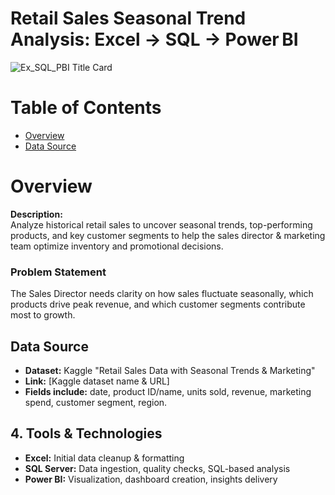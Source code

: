 # Retail Sales Seasonal Trend Analysis: Excel → SQL → Power BI
<img alt="Ex_SQL_PBI Title Card" src="https://github.com/user-attachments/assets/56d5d43c-b40d-45f7-acf9-a69726241460" />

# Table of Contents
- [Overview](#overview)
- [Data Source](#data-source)


# Overview
**Description:**  
Analyze historical retail sales to uncover seasonal trends, top-performing products, and key customer segments to help the sales director & marketing team optimize inventory and promotional decisions.

### Problem Statement
The Sales Director needs clarity on how sales fluctuate seasonally, which products drive peak revenue, and which customer segments contribute most to growth.

## Data Source
- **Dataset:** Kaggle "Retail Sales Data with Seasonal Trends & Marketing"  
- **Link:** [Kaggle dataset name & URL]  
- **Fields include:** date, product ID/name, units sold, revenue, marketing spend, customer segment, region.

## 4. Tools & Technologies
- **Excel:** Initial data cleanup & formatting  
- **SQL Server:** Data ingestion, quality checks, SQL-based analysis  
- **Power BI:** Visualization, dashboard creation, insights delivery

